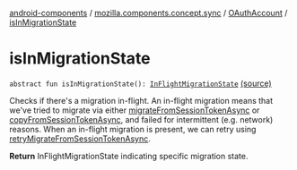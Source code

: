 [android-components](../../index.md) / [mozilla.components.concept.sync](../index.md) / [OAuthAccount](index.md) / [isInMigrationState](./is-in-migration-state.md)

# isInMigrationState

`abstract fun isInMigrationState(): `[`InFlightMigrationState`](../-in-flight-migration-state/index.md) [(source)](https://github.com/mozilla-mobile/android-components/blob/master/components/concept/sync/src/main/java/mozilla/components/concept/sync/OAuthAccount.kt#L222)

Checks if there's a migration in-flight. An in-flight migration means that we've tried to migrate
via either [migrateFromSessionTokenAsync](migrate-from-session-token-async.md) or [copyFromSessionTokenAsync](copy-from-session-token-async.md), and failed for intermittent
(e.g. network)
reasons. When an in-flight migration is present, we can retry using [retryMigrateFromSessionTokenAsync](retry-migrate-from-session-token-async.md).

**Return**
InFlightMigrationState indicating specific migration state.

